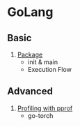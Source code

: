 # GoLang

## Basic

1. [Package](./package.md)
    - init & main
    - Execution Flow

## Advanced

1. [Profiling with pprof](./pprof.md)
    - go-torch

